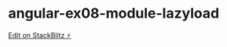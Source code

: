 # angular-ex08-module-lazyload

[Edit on StackBlitz ⚡️](https://stackblitz.com/edit/angular-ex08-module-lazyload)